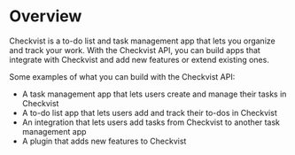 # Overview

Checkvist is a to-do list and task management app that lets you organize and track your work. With the Checkvist API, you can build apps that integrate with Checkvist and add new features or extend existing ones.

Some examples of what you can build with the Checkvist API:

- A task management app that lets users create and manage their tasks in Checkvist
- A to-do list app that lets users add and track their to-dos in Checkvist
- An integration that lets users add tasks from Checkvist to another task management app
- A plugin that adds new features to Checkvist
